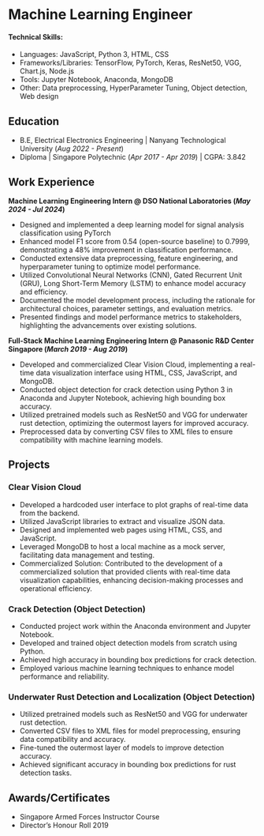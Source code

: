 # Machine Learning Engineer

#### Technical Skills:
- Languages: JavaScript, Python 3, HTML, CSS
- Frameworks/Libraries: TensorFlow, PyTorch, Keras, ResNet50, VGG, Chart.js, Node.js
- Tools: Jupyter Notebook, Anaconda, MongoDB
- Other: Data preprocessing, HyperParameter Tuning, Object detection, Web design

## Education
- B.E, Electrical Electronics Engineering | Nanyang Technological University (_Aug 2022 - Present_)							       		
- Diploma	| Singapore Polytechnic (_Apr 2017 - Apr 2019_) | CGPA: 3.842	 			        		

## Work Experience
**Machine Learning Engineering Intern @ DSO National Laboratories (_May 2024 - Jul 2024_)**
- Designed and implemented a deep learning model for signal analysis classification using PyTorch
- Enhanced model F1 score from 0.54 (open-source baseline) to 0.7999, demonstrating a 48% improvement in classification performance.
- Conducted extensive data preprocessing, feature engineering, and hyperparameter tuning to optimize model performance.
- Utilized Convolutional Neural Networks (CNN), Gated Recurrent Unit (GRU), Long Short-Term Memory (LSTM) to enhance model accuracy and efficiency.
- Documented the model development process, including the rationale for architectural choices, parameter settings, and evaluation metrics.
- Presented findings and model performance metrics to stakeholders, highlighting the advancements over existing solutions.

**Full-Stack Machine Learning Engineering Intern @ Panasonic R&D Center Singapore (_March 2019 - Aug 2019_)**
- Developed and commercialized Clear Vision Cloud, implementing a real-time data visualization interface using HTML, CSS, JavaScript, and MongoDB.
- Conducted object detection for crack detection using Python 3 in Anaconda and Jupyter Notebook, achieving high bounding box accuracy.
- Utilized pretrained models such as ResNet50 and VGG for underwater rust detection, optimizing the outermost layers for improved accuracy.
- Preprocessed data by converting CSV files to XML files to ensure compatibility with machine learning models.

## Projects
### Clear Vision Cloud
- Developed a hardcoded user interface to plot graphs of real-time data from the backend.
- Utilized JavaScript libraries to extract and visualize JSON data.
- Designed and implemented web pages using HTML, CSS, and JavaScript.
- Leveraged MongoDB to host a local machine as a mock server, facilitating data management and testing.
- Commercialized Solution: Contributed to the development of a commercialized solution that provided clients with real-time data visualization capabilities, enhancing decision-making processes and operational efficiency.

### Crack Detection (Object Detection)
- Conducted project work within the Anaconda environment and Jupyter Notebook.
- Developed and trained object detection models from scratch using Python.
- Achieved high accuracy in bounding box predictions for crack detection.
- Employed various machine learning techniques to enhance model performance and reliability.

### Underwater Rust Detection and Localization (Object Detection)
- Utilized pretrained models such as ResNet50 and VGG for underwater rust detection.
- Converted CSV files to XML files for model preprocessing, ensuring data compatibility and accuracy.
- Fine-tuned the outermost layer of models to improve detection accuracy.
- Achieved significant accuracy in bounding box predictions for rust detection tasks.

## Awards/Certificates
- Singapore Armed Forces Instructor Course
- Director’s Honour Roll 2019


